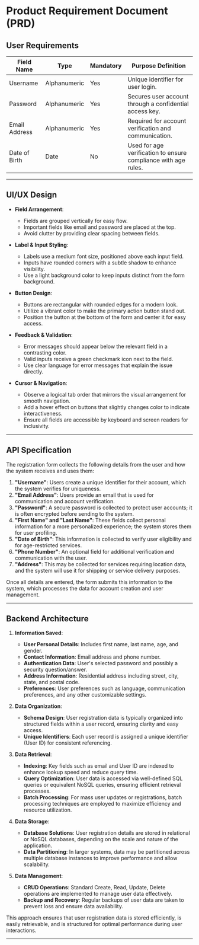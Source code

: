 # Product Requirement Document (PRD)

## User Requirements

| Field Name       | Type        | Mandatory | Purpose Definition                                          |
|------------------|-------------|-----------|-----------------------------------------------------------|
| Username         | Alphanumeric| Yes       | Unique identifier for user login.                          |
| Password         | Alphanumeric| Yes       | Secures user account through a confidential access key.    |
| Email Address     | Alphanumeric| Yes       | Required for account verification and communication.       |
| Date of Birth    | Date        | No        | Used for age verification to ensure compliance with age rules.   |

---

## UI/UX Design

- **Field Arrangement**:  
  - Fields are grouped vertically for easy flow.  
  - Important fields like email and password are placed at the top.  
  - Avoid clutter by providing clear spacing between fields.  

- **Label & Input Styling**:  
  - Labels use a medium font size, positioned above each input field.  
  - Inputs have rounded corners with a subtle shadow to enhance visibility.  
  - Use a light background color to keep inputs distinct from the form background.  

- **Button Design**:  
  - Buttons are rectangular with rounded edges for a modern look.  
  - Utilize a vibrant color to make the primary action button stand out.  
  - Position the button at the bottom of the form and center it for easy access.  

- **Feedback & Validation**:  
  - Error messages should appear below the relevant field in a contrasting color.  
  - Valid inputs receive a green checkmark icon next to the field.  
  - Use clear language for error messages that explain the issue directly.  

- **Cursor & Navigation**:  
  - Observe a logical tab order that mirrors the visual arrangement for smooth navigation.  
  - Add a hover effect on buttons that slightly changes color to indicate interactiveness.  
  - Ensure all fields are accessible by keyboard and screen readers for inclusivity.

---

## API Specification

The registration form collects the following details from the user and how the system receives and uses them:

1. **"Username"**: Users create a unique identifier for their account, which the system verifies for uniqueness.
2. **"Email Address"**: Users provide an email that is used for communication and account verification.
3. **"Password"**: A secure password is collected to protect user accounts; it is often encrypted before sending to the system.
4. **"First Name" and "Last Name"**: These fields collect personal information for a more personalized experience; the system stores them for user profiling.
5. **"Date of Birth"**: This information is collected to verify user eligibility and for age-restricted services.
6. **"Phone Number"**: An optional field for additional verification and communication with the user.
7. **"Address"**: This may be collected for services requiring location data, and the system will use it for shipping or service delivery purposes.

Once all details are entered, the form submits this information to the system, which processes the data for account creation and user management.

---

## Backend Architecture

1. **Information Saved**:
   - **User Personal Details**: Includes first name, last name, age, and gender. 
   - **Contact Information**: Email address and phone number. 
   - **Authentication Data**: User's selected password and possibly a security question/answer.
   - **Address Information**: Residential address including street, city, state, and postal code.
   - **Preferences**: User preferences such as language, communication preferences, and any other customizable settings.

2. **Data Organization**:
   - **Schema Design**: User registration data is typically organized into structured fields within a user record, ensuring clarity and easy access.
   - **Unique Identifiers**: Each user record is assigned a unique identifier (User ID) for consistent referencing.

3. **Data Retrieval**:
   - **Indexing**: Key fields such as email and User ID are indexed to enhance lookup speed and reduce query time.
   - **Query Optimization**: User data is accessed via well-defined SQL queries or equivalent NoSQL queries, ensuring efficient retrieval processes.
   - **Batch Processing**: For mass user updates or registrations, batch processing techniques are employed to maximize efficiency and resource utilization.

4. **Data Storage**:
   - **Database Solutions**: User registration details are stored in relational or NoSQL databases, depending on the scale and nature of the application.
   - **Data Partitioning**: In larger systems, data may be partitioned across multiple database instances to improve performance and allow scalability.

5. **Data Management**:
   - **CRUD Operations**: Standard Create, Read, Update, Delete operations are implemented to manage user data effectively.
   - **Backup and Recovery**: Regular backups of user data are taken to prevent loss and ensure data availability.

This approach ensures that user registration data is stored efficiently, is easily retrievable, and is structured for optimal performance during user interactions.

---

